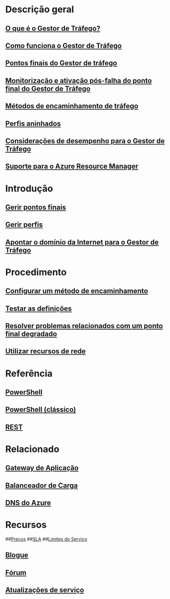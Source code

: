 # Descrição geral
## [O que é o Gestor de Tráfego?](traffic-manager-overview.md)
## [Como funciona o Gestor de Tráfego](traffic-manager-how-traffic-manager-works.md)
## [Pontos finais do Gestor de tráfego](traffic-manager-endpoint-types.md)
## [Monitorização e ativação pós-falha do ponto final do Gestor de Tráfego](traffic-manager-monitoring.md)
## [Métodos de encaminhamento de tráfego](traffic-manager-routing-methods.md)
## [Perfis aninhados](traffic-manager-nested-profiles.md)
## [Considerações de desempenho para o Gestor de Tráfego](traffic-manager-performance-considerations.md)
## [Suporte para o Azure Resource Manager](traffic-manager-powershell-arm.md)

# Introdução
## [Gerir pontos finais](traffic-manager-manage-endpoints.md)
## [Gerir perfis](traffic-manager-manage-profiles.md)
## [Apontar o domínio da Internet para o Gestor de Tráfego](traffic-manager-point-internet-domain.md)

# Procedimento
## [Configurar um método de encaminhamento](traffic-manager-configure-routing-method.md)
## [Testar as definições](traffic-manager-testing-settings.md)
## [Resolver problemas relacionados com um ponto final degradado](traffic-manager-troubleshooting-degraded.md)
## [Utilizar recursos de rede](../virtual-network/resource-groups-networking.md)

# Referência
## [PowerShell](/powershell/azureps-cmdlets-docs/)
## [PowerShell (clássico)](/powershell/servicemanagement/)
## [REST](https://msdn.microsoft.com/library/mt163667.aspx)

# Relacionado
## [Gateway de Aplicação](/azure/application-gateway/)
## [Balanceador de Carga](/azure/load-balancer/)
## [DNS do Azure](/azure/dns/)

# Recursos
##[Preços](https://azure.microsoft.com/pricing/details/traffic-manager/)
##[SLA](https://azure.microsoft.com/support/legal/sla/traffic-manager/)
##[Limites do Serviço](../azure-subscription-service-limits.md#traffic-manager-limits)
## [Blogue](https://azure.microsoft.com/blog/topics/networking/)
## [Fórum](https://social.msdn.microsoft.com/Forums/azure/home?forum=WAVirtualMachinesVirtualNetwork)
## [Atualizações de serviço](https://azure.microsoft.com/updates/?product=traffic-manager)


<!--HONumber=Nov16_HO2-->


